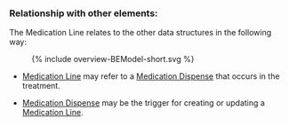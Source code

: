 ### Relationship with other elements:

The Medication Line relates to the other data structures in the following way:
<figure>
  {% include overview-BEModel-short.svg %}
</figure>


* [Medication Line](StructureDefinition-be-model-medicationline.html) may refer to a [Medication Dispense](StructureDefinition-be-model-medicationdispense.html) that occurs in the treatment.

* [Medication Dispense](StructureDefinition-be-model-medicationdispense.html) may be the trigger for creating or updating a [Medication Line](StructureDefinition-be-model-medicationlinehtml).
